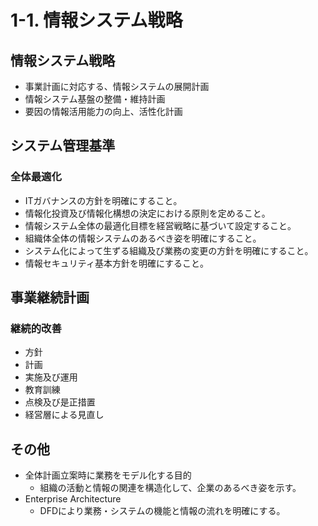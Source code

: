 # 1-1. 情報システム戦略

## 情報システム戦略
- 事業計画に対応する、情報システムの展開計画
- 情報システム基盤の整備・維持計画
- 要因の情報活用能力の向上、活性化計画

## システム管理基準

### 全体最適化
- ITガバナンスの方針を明確にすること。
- 情報化投資及び情報化構想の決定における原則を定めること。
- 情報システム全体の最適化目標を経営戦略に基づいて設定すること。
- 組織体全体の情報システムのあるべき姿を明確にすること。
- システム化によって生ずる組織及び業務の変更の方針を明確にすること。
- 情報セキュリティ基本方針を明確にすること。

## 事業継続計画

### 継続的改善
- 方針
- 計画
- 実施及び運用
- 教育訓練
- 点検及び是正措置
- 経営層による見直し

## その他
- 全体計画立案時に業務をモデル化する目的
  - 組織の活動と情報の関連を構造化して、企業のあるべき姿を示す。
- Enterprise Architecture
  - DFDにより業務・システムの機能と情報の流れを明確にする。
  

